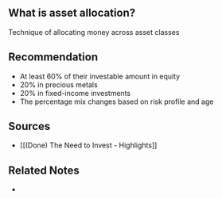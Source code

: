 ## What is asset allocation?
Technique of allocating money across asset classes

## Recommendation
- At least 60% of their investable amount in equity
- 20% in precious metals
- 20% in fixed-income investments
- The percentage mix changes based on risk profile and age

## Sources
- [[(Done) The Need to Invest - Highlights]]

## Related Notes
- 